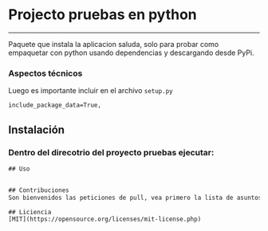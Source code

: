 # Projecto pruebas en python
---
Paquete que instala la aplicacion saluda, solo para probar como empaquetar con python usando dependencias y descargando desde PyPi.

### Aspectos técnicos 


Luego es importante incluir en el archivo `setup.py`

`include_package_data=True,`



## Instalación 

### Dentro del direcotrio del proyecto pruebas ejecutar:
```cmd
## Uso


## Contribuciones
Son bienvenidos las peticiones de pull, vea primero la lista de asuntos en discución de que le gutaría modificar.

## Liciencia
[MIT](https://opensource.org/licenses/mit-license.php)
